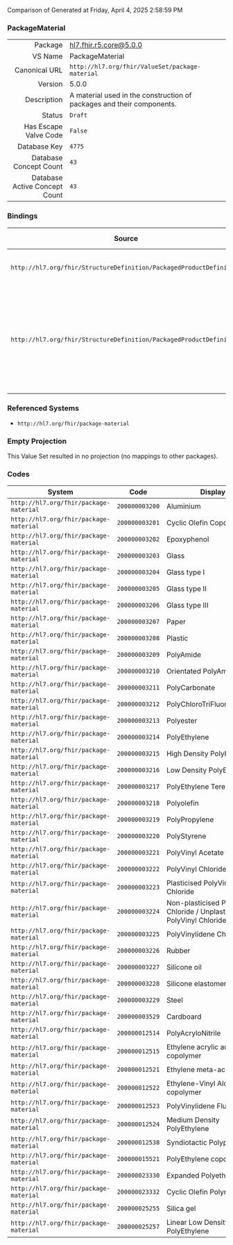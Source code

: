 Comparison of 
Generated at Friday, April 4, 2025 2:58:59 PM

### PackageMaterial

|      |     |
| ---: | --- |
| Package | hl7.fhir.r5.core@5.0.0 |
| VS Name | PackageMaterial |
| Canonical URL | `http://hl7.org/fhir/ValueSet/package-material` |
| Version | 5.0.0 |
| Description | A material used in the construction of packages and their components. |
| Status | `Draft` |
| Has Escape Valve Code | `False` |
| Database Key | `4775` |
| Database Concept Count | `43` |
| Database Active Concept Count | `43` |
### Bindings

| Source | Element | Binding | Strength | Element Short |
| ------ | ------- | ------- | -------- | ------------- |
| `http://hl7.org/fhir/StructureDefinition/PackagedProductDefinition` | `PackagedProductDefinition.packaging.material` | `http://hl7.org/fhir/ValueSet/package-material` | `Example` | Material type of the package item |
| `http://hl7.org/fhir/StructureDefinition/PackagedProductDefinition` | `PackagedProductDefinition.packaging.alternateMaterial` | `http://hl7.org/fhir/ValueSet/package-material` | `Example` | A possible alternate material for this part of the packaging, that is allowed to be used instead of the usual material |

### Referenced Systems

* `http://hl7.org/fhir/package-material`
### Empty Projection

This Value Set resulted in no projection (no mappings to other packages).

### Codes

| System | Code | Display |
| ------ | ---- | ------- |
| `http://hl7.org/fhir/package-material` | `200000003200` | Aluminium |
| `http://hl7.org/fhir/package-material` | `200000003201` | Cyclic Olefin Copolymer |
| `http://hl7.org/fhir/package-material` | `200000003202` | Epoxyphenol |
| `http://hl7.org/fhir/package-material` | `200000003203` | Glass |
| `http://hl7.org/fhir/package-material` | `200000003204` | Glass type I |
| `http://hl7.org/fhir/package-material` | `200000003205` | Glass type II |
| `http://hl7.org/fhir/package-material` | `200000003206` | Glass type III |
| `http://hl7.org/fhir/package-material` | `200000003207` | Paper |
| `http://hl7.org/fhir/package-material` | `200000003208` | Plastic |
| `http://hl7.org/fhir/package-material` | `200000003209` | PolyAmide |
| `http://hl7.org/fhir/package-material` | `200000003210` | Orientated PolyAmide |
| `http://hl7.org/fhir/package-material` | `200000003211` | PolyCarbonate |
| `http://hl7.org/fhir/package-material` | `200000003212` | PolyChloroTriFluoroEthylene |
| `http://hl7.org/fhir/package-material` | `200000003213` | Polyester |
| `http://hl7.org/fhir/package-material` | `200000003214` | PolyEthylene |
| `http://hl7.org/fhir/package-material` | `200000003215` | High Density PolyEthylene |
| `http://hl7.org/fhir/package-material` | `200000003216` | Low Density PolyEthylene |
| `http://hl7.org/fhir/package-material` | `200000003217` | PolyEthylene TerePhthalate |
| `http://hl7.org/fhir/package-material` | `200000003218` | Polyolefin |
| `http://hl7.org/fhir/package-material` | `200000003219` | PolyPropylene |
| `http://hl7.org/fhir/package-material` | `200000003220` | PolyStyrene |
| `http://hl7.org/fhir/package-material` | `200000003221` | PolyVinyl Acetate |
| `http://hl7.org/fhir/package-material` | `200000003222` | PolyVinyl Chloride |
| `http://hl7.org/fhir/package-material` | `200000003223` | Plasticised PolyVinyl Chloride |
| `http://hl7.org/fhir/package-material` | `200000003224` | Non-plasticised PolyVinyl Chloride / Unplasticised PolyVinyl Chloride |
| `http://hl7.org/fhir/package-material` | `200000003225` | PolyVinylidene Chloride |
| `http://hl7.org/fhir/package-material` | `200000003226` | Rubber |
| `http://hl7.org/fhir/package-material` | `200000003227` | Silicone oil |
| `http://hl7.org/fhir/package-material` | `200000003228` | Silicone elastomer |
| `http://hl7.org/fhir/package-material` | `200000003229` | Steel |
| `http://hl7.org/fhir/package-material` | `200000003529` | Cardboard |
| `http://hl7.org/fhir/package-material` | `200000012514` | PolyAcryloNitrile |
| `http://hl7.org/fhir/package-material` | `200000012515` | Ethylene acrylic acid copolymer |
| `http://hl7.org/fhir/package-material` | `200000012521` | Ethylene meta-acrylic acid |
| `http://hl7.org/fhir/package-material` | `200000012522` | Ethylene-Vinyl Alcohol copolymer |
| `http://hl7.org/fhir/package-material` | `200000012523` | PolyVinylidene Fluoride |
| `http://hl7.org/fhir/package-material` | `200000012524` | Medium Density PolyEthylene |
| `http://hl7.org/fhir/package-material` | `200000012538` | Syndiotactic Polypropylene |
| `http://hl7.org/fhir/package-material` | `200000015521` | PolyEthylene copolymer |
| `http://hl7.org/fhir/package-material` | `200000023330` | Expanded Polyethylene |
| `http://hl7.org/fhir/package-material` | `200000023332` | Cyclic Olefin Polymer |
| `http://hl7.org/fhir/package-material` | `200000025255` | Silica gel |
| `http://hl7.org/fhir/package-material` | `200000025257` | Linear Low Density PolyEthylene |
